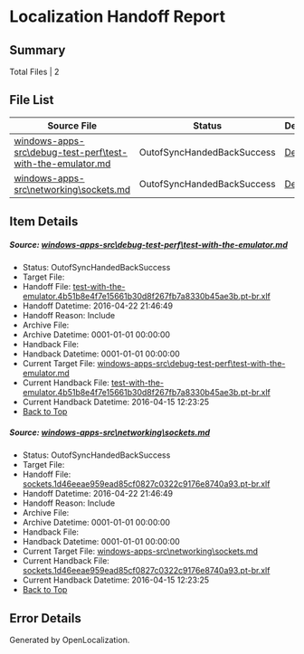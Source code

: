 # <a name='report-top'></a> Localization Handoff Report

## Summary
 Total Files | 2

## File List
 Source File | Status | Details 
 ----------- | ------ | ------- 
 [windows-apps-src\debug-test-perf\test-with-the-emulator.md](https://github.com/Microsoft/windows-apps/blob/c16b1bdd00533fac332904a36b1530aa961427ef/windows-apps-src/debug-test-perf/test-with-the-emulator.md) | OutofSyncHandedBackSuccess | [Details](#91649e31303803f6d156cdc1886992ddc7f559a41952)
 [windows-apps-src\networking\sockets.md](https://github.com/Microsoft/windows-apps/blob/4557fa59d377edc2ae5bf5a9be63516d152949bb/windows-apps-src/networking/sockets.md) | OutofSyncHandedBackSuccess | [Details](#432d9849335c537836fd23a4cd95c79c51bc881d3316)

## Item Details
##### <a name='91649e31303803f6d156cdc1886992ddc7f559a41952'></a> Source: [windows-apps-src\debug-test-perf\test-with-the-emulator.md](https://github.com/Microsoft/windows-apps/blob/c16b1bdd00533fac332904a36b1530aa961427ef/windows-apps-src/debug-test-perf/test-with-the-emulator.md)
* Status: OutofSyncHandedBackSuccess
* Target File: 
* Handoff File: [test-with-the-emulator.4b51b8e4f7e15661b30d8f267fb7a8330b45ae3b.pt-br.xlf](https://github.com/Microsoft/WDG.handoff/blob/acf465aec9994f10b1ae07e4e95d1fed23c8522f/ol-handoff/Microsoft/windows-apps.pt-br/master/test-with-the-emulator.4b51b8e4f7e15661b30d8f267fb7a8330b45ae3b.pt-br.xlf)
* Handoff Datetime: 2016-04-22 21:46:49
* Handoff Reason: Include
* Archive File: 
* Archive Datetime: 0001-01-01 00:00:00
* Handback File: 
* Handback Datetime: 0001-01-01 00:00:00
* Current Target File: [windows-apps-src\debug-test-perf\test-with-the-emulator.md](https://github.com/Microsoft/windows-apps.pt-br/blob/149c863f61fcc324db3e3dea8782e6276b20d1c2/windows-apps-src/debug-test-perf/test-with-the-emulator.md)
* Current Handback File: [test-with-the-emulator.4b51b8e4f7e15661b30d8f267fb7a8330b45ae3b.pt-br.xlf](https://github.com/Microsoft/WDG.handback/blob/18f7494fe80578448c47b9ba618e4f4ad7301261/ol-handback/Microsoft/windows-apps.pt-br/master/test-with-the-emulator.4b51b8e4f7e15661b30d8f267fb7a8330b45ae3b.pt-br.xlf)
* Current Handback Datetime: 2016-04-15 12:23:25
* [Back to Top](#report-top)

##### <a name='432d9849335c537836fd23a4cd95c79c51bc881d3316'></a> Source: [windows-apps-src\networking\sockets.md](https://github.com/Microsoft/windows-apps/blob/4557fa59d377edc2ae5bf5a9be63516d152949bb/windows-apps-src/networking/sockets.md)
* Status: OutofSyncHandedBackSuccess
* Target File: 
* Handoff File: [sockets.1d46eeae959ead85cf0827c0322c9176e8740a93.pt-br.xlf](https://github.com/Microsoft/WDG.handoff/blob/acf465aec9994f10b1ae07e4e95d1fed23c8522f/ol-handoff/Microsoft/windows-apps.pt-br/master/sockets.1d46eeae959ead85cf0827c0322c9176e8740a93.pt-br.xlf)
* Handoff Datetime: 2016-04-22 21:46:49
* Handoff Reason: Include
* Archive File: 
* Archive Datetime: 0001-01-01 00:00:00
* Handback File: 
* Handback Datetime: 0001-01-01 00:00:00
* Current Target File: [windows-apps-src\networking\sockets.md](https://github.com/Microsoft/windows-apps.pt-br/blob/149c863f61fcc324db3e3dea8782e6276b20d1c2/windows-apps-src/networking/sockets.md)
* Current Handback File: [sockets.1d46eeae959ead85cf0827c0322c9176e8740a93.pt-br.xlf](https://github.com/Microsoft/WDG.handback/blob/18f7494fe80578448c47b9ba618e4f4ad7301261/ol-handback/Microsoft/windows-apps.pt-br/master/sockets.1d46eeae959ead85cf0827c0322c9176e8740a93.pt-br.xlf)
* Current Handback Datetime: 2016-04-15 12:23:25
* [Back to Top](#report-top)


## Error Details

Generated by OpenLocalization.
